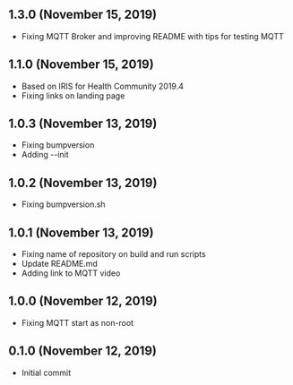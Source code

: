 ## 1.3.0 (November 15, 2019)
  - Fixing MQTT Broker and improving README with tips for testing MQTT

## 1.1.0 (November 15, 2019)
  - Based on IRIS for Health Community 2019.4
  - Fixing links on landing page

## 1.0.3 (November 13, 2019)
  - Fixing bumpversion
  - Adding --init

## 1.0.2 (November 13, 2019)
  - Fixing bumpversion.sh

## 1.0.1 (November 13, 2019)
  - Fixing name of repository on build and run scripts
  - Update README.md
  - Adding link to MQTT video

## 1.0.0 (November 12, 2019)
  - Fixing MQTT start as non-root

## 0.1.0 (November 12, 2019)
  - Initial commit

